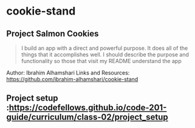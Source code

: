 # cookie-stand

## Project Salmon Cookies
> I build an app with a direct and powerful purpose. It does all of the things that it accomplishes well. I should describe the purpose and functionality so those that visit my README understand the app

Author: Ibrahim Alhamshari
Links and Resources: https://github.com/ibrahim-alhamshari/cookie-stand 
## Project setup :https://codefellows.github.io/code-201-guide/curriculum/class-02/project_setup